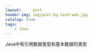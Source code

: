 ```yaml
---
layout:     post
header-img: img/post-bg-ios9-web.jpg
catalog: true
tags:
    - Java
---
```


Java中有引用数据类型和基本数据的类型

